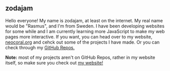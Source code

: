 ## zodajam
Hello everyone! My name is zodajam, at least on the internet. My real name would be "Rasmus", and I'm from Sweden.
I have been developing websites for some while and I am currently learning more JavaScript to make my web pages more interactive.
If you want, you can head over to my website, <a href="https://neocoral.org">neocoral.org</a> and cehck out some of the projects I have made.
Or you can check through my <a href="https://github.com/zodajam?tab=repositories">GitHub Repos.</a>

**Note:** most of my projects aren't on GitHub Repos, rather in my website itself, so make sure you check out <a href="https://neocoral.org">my website!</a> 
